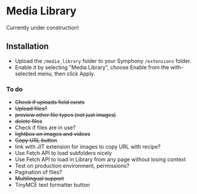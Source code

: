 # Media Library

Currently under construction!

## Installation

- Upload the `/media_library` folder to your Symphony `/extensions` folder.
- Enable it by selecting "Media Library", choose Enable from the with-selected menu, then click Apply.

### To do

- ~~Check if uploads field exists~~
- ~~Upload files?~~
- ~~preview other file types (not just images)~~
- ~~delete files~~
- Check if files are in use?
- ~~lightbox on images and videos~~
- ~~Copy URL button~~
- link with JIT extension for images to copy URL with recipe?
- Use Fetch API to load subfolders nicely
- Use Fetch API to load in Library from any page without losing context
- Test on production environment, permissions?
- Pagination of files?
- ~~Multilingual support~~
- TinyMCE text formatter button
